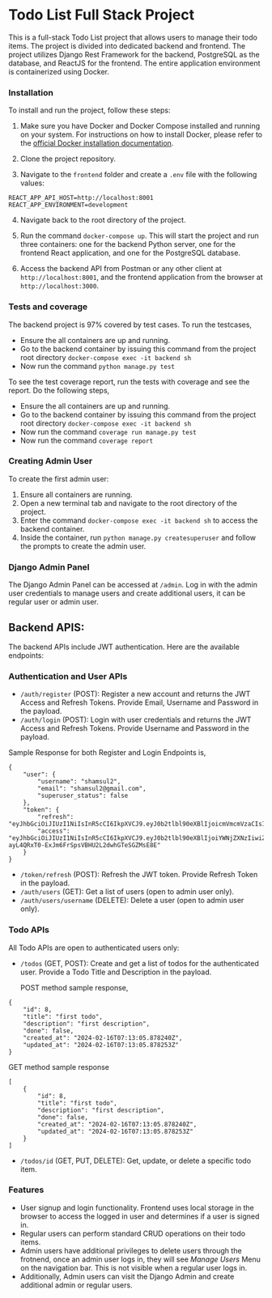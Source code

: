 # Todo List Full Stack Project

This is a full-stack Todo List project that allows users to manage their todo items. The project is divided into dedicated backend and frontend. The project utilizes Django Rest Framework for the backend, PostgreSQL as the database, and ReactJS for the frontend. The entire application environment is containerized using Docker.

### Installation

To install and run the project, follow these steps:

1. Make sure you have Docker and Docker Compose installed and running on your system. For instructions on how to install Docker, please refer to the [official Docker installation documentation](https://docs.docker.com/engine/install/).

2. Clone the project repository.

3. Navigate to the `frontend` folder and create a `.env` file with the following values:
```
REACT_APP_API_HOST=http://localhost:8001
REACT_APP_ENVIRONMENT=development
```
4. Navigate back to the root directory of the project.

5. Run the command `docker-compose up`. This will start the project and run three containers: one for the backend Python server, one for the frontend React application, and one for the PostgreSQL database.

6. Access the backend API from Postman or any other client at `http://localhost:8001`, and the frontend application from the browser at `http://localhost:3000`.

### Tests and coverage
The backend project is 97% covered by test cases. To run the testcases, 
- Ensure the all containers are up and running.
- Go to the backend container by issuing this command from the project root directory `docker-compose exec -it backend sh`
- Now run the command `python manage.py test`

To see the test coverage report, run the tests with coverage and see the report. Do the following steps,
- Ensure the all containers are up and running.
- Go to the backend container by issuing this command from the project root directory `docker-compose exec -it backend sh`
- Now run the command `coverage run manage.py test`
- Now run the command `coverage report`

### Creating Admin User

To create the first admin user:

1. Ensure all containers are running.
2. Open a new terminal tab and navigate to the root directory of the project.
3. Enter the command `docker-compose exec -it backend sh` to access the backend container.
4. Inside the container, run `python manage.py createsuperuser` and follow the prompts to create the admin user.

### Django Admin Panel

The Django Admin Panel can be accessed at `/admin`. Log in with the admin user credentials to manage users and create additional users, it can be regular user or admin user.

## Backend APIS:
The backend APIs include JWT authentication. Here are the available endpoints:

### Authentication and User APIs

- `/auth/register` (POST): Register a new account and returns the JWT Access and Refresh Tokens. Provide Email, Username and Password in the payload. 
- `/auth/login` (POST): Login with user credentials and returns the JWT Access and Refresh Tokens. Provide Username and Password in the payload.

Sample Response for both Register and Login Endpoints is,
```
{
    "user": {
        "username": "shamsul2",
        "email": "shamsul2@gmail.com",
        "superuser_status": false
    },
    "token": {
        "refresh": "eyJhbGciOiJIUzI1NiIsInR5cCI6IkpXVCJ9.eyJ0b2tlbl90eXBlIjoicmVmcmVzaCIsImV4cCI6MTcwODE1Mzg5NSwiaWF0IjoxNzA4MDY3NDk1LCJqdGkiOiI3M2QwZjk3YTdmNDE0OGE4OWIwMTM1MWFhNjlhZmIwMCIsInVzZXJfaWQiOjZ9.KmjQ8DddNi8WlhAj6_vF_6wmIIr4Q3ukxa5nUYr5lJo",
        "access": "eyJhbGciOiJIUzI1NiIsInR5cCI6IkpXVCJ9.eyJ0b2tlbl90eXBlIjoiYWNjZXNzIiwiZXhwIjoxNzA4MDcxMDk1LCJpYXQiOjE3MDgwNjc0OTUsImp0aSI6IjhiNGQ4NjA0M2Q2ZjQ0NzRhODc4YWE4YzZjYmZkMWEwIiwidXNlcl9pZCI6Nn0.H-ayL4QRxT0-ExJm6FrSpsVBHU2L2dwhGTeSGZMsE8E"
    }
}
```
- `/token/refresh` (POST): Refresh the JWT token.
Provide Refresh Token in the payload.
- `/auth/users` (GET): Get a list of users (open to admin user only).
- `/auth/users/username` (DELETE): Delete a user (open to admin user only).



### Todo APIs

All Todo APIs are open to authenticated users only:

- `/todos` (GET, POST): Create and get a list of todos for the authenticated user. Provide a Todo Title and Description in the payload.

    POST method sample response,
```
{
    "id": 8,
    "title": "first todo",
    "description": "first description",
    "done": false,
    "created_at": "2024-02-16T07:13:05.878240Z",
    "updated_at": "2024-02-16T07:13:05.878253Z"
}
```

GET method sample response
```
[
    {
        "id": 8,
        "title": "first todo",
        "description": "first description",
        "done": false,
        "created_at": "2024-02-16T07:13:05.878240Z",
        "updated_at": "2024-02-16T07:13:05.878253Z"
    }
]
```


- `/todos/id` (GET, PUT, DELETE): Get, update, or delete a specific todo item.

### Features

- User signup and login functionality. Frontend uses local storage in the browser to access the logged in user and determines if a user is signed in.
- Regular users can perform standard CRUD operations on their todo items.
- Admin users have additional privileges to delete users through the frotnend, once an admin user logs in, they will see *Manage Users* Menu on the navigation bar. This is not visible when a regular user logs in.
- Additionally, Admin users can visit the Django Admin and create additional admin or regular users.
